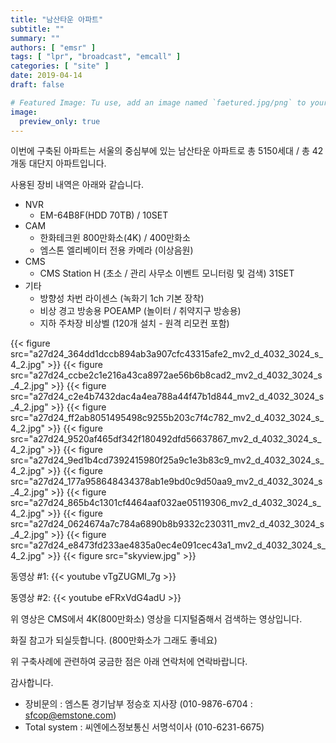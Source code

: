 ```yaml
---
title: "남산타운 아파트"
subtitle: ""
summary: ""
authors: [ "emsr" ]
tags: [ "lpr", "broadcast", "emcall" ]
categories: [ "site" ]
date: 2019-04-14
draft: false

# Featured Image: Tu use, add an image named `faetured.jpg/png` to your page's folder.
image:
  preview_only: true
---
```


이번에 구축된 아파트는 서울의 중심부에 있는 남산타운 아파트로 총 5150세대 / 총 42개동 대단지 아파트입니다.

사용된 장비 내역은 아래와 같습니다.

- NVR
  - EM-64B8F(HDD 70TB) / 10SET
- CAM
  - 한화테크윈 800만화소(4K) / 400만화소
  - 엠스톤 엘리베이터 전용 카메라 (이상음원)
- CMS
  - CMS Station H (초소 / 관리 사무소 이벤트 모니터링 및 검색) 31SET
- 기타
  - 방향성 차번 라이센스 (녹화기 1ch 기본 장착)
  - 비상 경고 방송용 POEAMP (놀이터 / 취약지구 방송용)
  - 지하 주차장 비상벨 (120개 설치 - 원격 리모컨 포함)

{{< figure src="a27d24_364dd1dccb894ab3a907cfc43315afe2_mv2_d_4032_3024_s_4_2.jpg" >}}
{{< figure src="a27d24_ccbe2c1e216a43ca8972ae56b6b8cad2_mv2_d_4032_3024_s_4_2.jpg" >}}
{{< figure src="a27d24_c2e4b7432dac4a4ea788a44f47b1d844_mv2_d_4032_3024_s_4_2.jpg" >}}
{{< figure src="a27d24_ff2ab8051495498c9255b203c7f4c782_mv2_d_4032_3024_s_4_2.jpg" >}}
{{< figure src="a27d24_9520af465df342f180492dfd56637867_mv2_d_4032_3024_s_4_2.jpg" >}}
{{< figure src="a27d24_9ed1b4cd7392415980f25a9c1e3b83c9_mv2_d_4032_3024_s_4_2.jpg" >}}
{{< figure src="a27d24_177a958648434378ab1e9bd0c9d50aa9_mv2_d_4032_3024_s_4_2.jpg" >}}
{{< figure src="a27d24_865b4c1301cf4464aaf032ae05119306_mv2_d_4032_3024_s_4_2.jpg" >}}
{{< figure src="a27d24_0624674a7c784a6890b8b9332c230311_mv2_d_4032_3024_s_4_2.jpg" >}}
{{< figure src="a27d24_e8473fd233ae4835a0ec4e091cec43a1_mv2_d_4032_3024_s_4_2.jpg" >}}
{{< figure src="skyview.jpg" >}}

동영상 #1:
{{< youtube vTgZUGMl_7g >}}
&nbsp;

동영상 #2:
{{< youtube eFRxVdG4adU >}}
&nbsp;

위 영상은 CMS에서 4K(800만화소) 영상을 디지털줌해서 검색하는 영상입니다.

화질 참고가 되실듯합니다. (800만화소가 그래도 좋네요)

위 구축사례에 관련하여 궁금한 점은 아래 연락처에 연락바랍니다.

감사합니다.

- 장비문의 : 엠스톤 경기남부 정승호 지사장 (010-9876-6704 : sfcop@emstone.com)
- Total system : 씨엔에스정보통신 서명석이사 (010-6231-6675)
